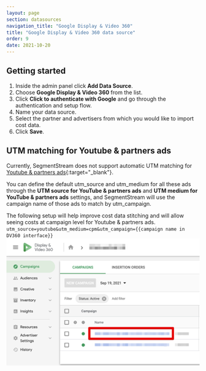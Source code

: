 ```yaml
---
layout: page
section: datasources
navigation_title: "Google Display & Video 360"
title: "Google Display & Video 360 data source"
order: 9
date: 2021-10-20
---
```


## Getting started

1. Inside the admin panel click **Add Data Source**.
2. Choose **Google Display & Video 360** from the list.
3. Click **Click to authenticate with Google** and go through the authentication and setup flow.
4. Name your data source.
5. Select the partner and advertisers from which you would like to import cost data.
6. Click **Save**.

## UTM matching for Youtube & partners ads

Currently, SegmentStream does not support automatic UTM matching for [Youtube & partners ads](https://support.google.com/displayvideo/answer/6274216?hl=en){:target="_blank"}.

You can define the default utm_source and utm_medium for all these ads through the **UTM source for YouTube & partners ads** and **UTM medium for YouTube & partners ads** settings, and SegmentStream will use the campaign name of those ads to match by utm_campaign.

The following setup will help improve cost data stitching and will allow seeing costs at campaign level for Youtube & partners ads.
`utm_source=youtube&utm_medium=cpm&utm_campaign={{campaign name in DV360 interface}}`
![Campaign name in DV360 Inteface](/img/dv360/dv360.png)

